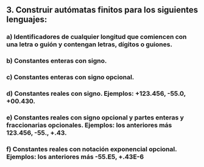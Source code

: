 ## 3. Construir autómatas finitos para los siguientes lenguajes:

### a) Identificadores de cualquier longitud que comiencen con una letra o guión y contengan letras, dígitos o guiones.

### b) Constantes enteras con signo.

### c) Constantes enteras con signo opcional.

### d) Constantes reales con signo. Ejemplos: +123.456, -55.0, +00.430.

### e) Constantes reales con signo opcional y partes enteras y fraccionarias opcionales. Ejemplos: los anteriores más 123.456, -55., +.43.

### f) Constantes  reales  con  notación  exponencial  opcional.  Ejemplos:  los  anteriores  más -55.E5, +.43E-6

